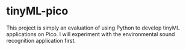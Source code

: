 # tinyML-pico
This project is simply an evaluation of using Python to develop tinyML applications on Pico. I will experiment with the environmental sound recognition application first.
